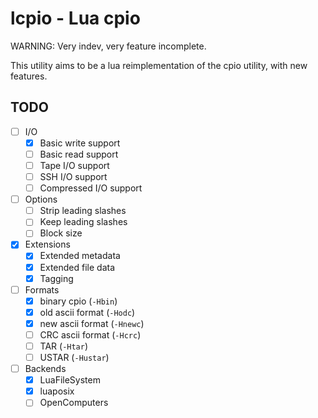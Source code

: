 # lcpio - Lua cpio

WARNING: Very indev, very feature incomplete.

This utility aims to be a lua reimplementation of the cpio utility, with new features.

## TODO
* [ ] I/O
	* [x] Basic write support
	* [ ] Basic read support
	* [ ] Tape I/O support
	* [ ] SSH I/O support
	* [ ] Compressed I/O support
* [ ] Options
	* [ ] Strip leading slashes
	* [ ] Keep leading slashes
	* [ ] Block size
* [x] Extensions
	* [x] Extended metadata
	* [x] Extended file data
	* [x] Tagging
* [ ] Formats
	* [x] binary cpio (`-Hbin`)
	* [x] old ascii format (`-Hodc`)
	* [x] new ascii format (`-Hnewc`) 
	* [ ] CRC ascii format (`-Hcrc`)
	* [ ] TAR (`-Htar`)
	* [ ] USTAR (`-Hustar`)
* [ ] Backends
	* [x] LuaFileSystem
	* [x] luaposix
	* [ ] OpenComputers
